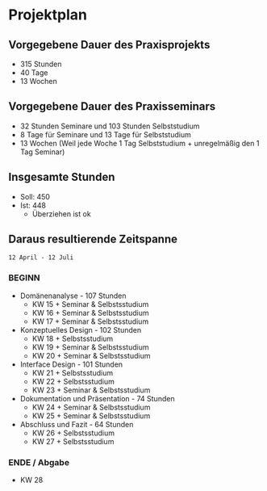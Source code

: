 # Projektplan

## Vorgegebene Dauer des Praxisprojekts
- 315 Stunden
- 40 Tage
- 13 Wochen
## Vorgegebene Dauer des Praxisseminars
- 32 Stunden Seminare und 103 Stunden Selbststudium
- 8 Tage für Seminare und 13 Tage für Selbststudium
- 13 Wochen (Weil jede Woche 1 Tag Selbststudium + unregelmäßig den 1 Tag Seminar)

## Insgesamte Stunden
- Soll: 450
- Ist: 448
    - Überziehen ist ok

## Daraus resultierende Zeitspanne
`12 April - 12 Juli`

### BEGINN 
- Domänenanalyse - 107 Stunden
  - KW 15 + Seminar & Selbstsstudium 
  - KW 16 + Seminar & Selbstsstudium 
  - KW 17 + Seminar & Selbstsstudium
- Konzeptuelles Design - 102 Stunden
  - KW 18 + Selbstsstudium              
  - KW 19 + Seminar & Selbstsstudium
  - KW 20 + Seminar & Selbstsstudium
- Interface Design - 101 Stunden
  - KW 21 + Selbstsstudium
  - KW 22 + Selbstsstudium
  - KW 23 + Seminar & Selbstsstudium
- Dokumentation und Präsentation - 74 Stunden
  - KW 24 + Seminar & Selbstsstudium
  - KW 25 + Seminar & Selbstsstudium
- Abschluss und Fazit - 64 Stunden
  - KW 26 + Selbstsstudium
  - KW 27 + Selbstsstudium
### ENDE / Abgabe
- KW 28